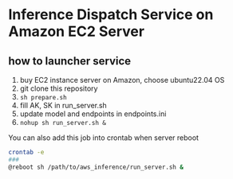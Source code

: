# Inference Dispatch Service on Amazon EC2 Server

## how to launcher service
1. buy EC2 instance server on Amazon, choose ubuntu22.04 OS
2. git clone this repository
3. ```sh prepare.sh```
4. fill AK, SK in run_server.sh
5. update model and endpoints in endpoints.ini
6. ```nohup sh run_server.sh &```

You can also add this job into crontab when server reboot
```bash
crontab -e
###
@reboot sh /path/to/aws_inference/run_server.sh &
```

